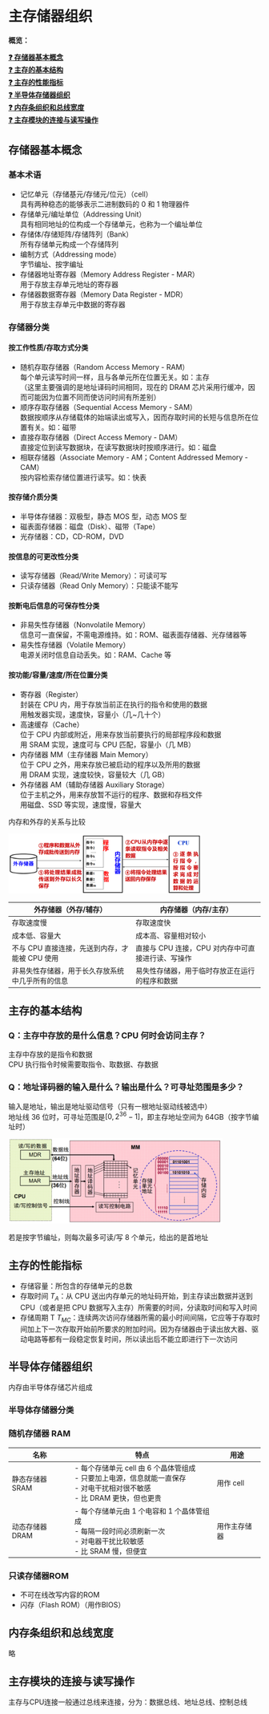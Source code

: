 # 主存储器组织

**概览：**

**[:question: 存储器基本概念](#存储器基本概念)**  
**[:question: 主存的基本结构](#主存的基本结构)**  
**[:question: 主存的性能指标](#主存的性能指标)**  
**[:question: 半导体存储器组织](#半导体存储器组织)**  
**[:question: 内存条组织和总线宽度](#内存条组织和总线宽度)**  
**[:question: 主存模块的连接与读写操作](#主存模块的连接与读写操作)**

## 存储器基本概念

### 基本术语

- 记忆单元（存储基元/存储元/位元）（cell）  
  具有两种稳态的能够表示二进制数码的 0 和 1 物理器件
- 存储单元/编址单位（Addressing Unit）  
  具有相同地址的位构成一个存储单元，也称为一个编址单位
- 存储体/存储矩阵/存储阵列（Bank）  
  所有存储单元构成一个存储阵列
- 编制方式（Addressing mode）  
  字节编址、按字编址
- 存储器地址寄存器（Memory Address Register - MAR）  
  用于存放主存单元地址的寄存器
- 存储器数据寄存器（Memory Data Register - MDR）  
  用于存放主存单元中数据的寄存器

### 存储器分类

#### 按工作性质/存取方式分类

- 随机存取存储器（Random Access Memory - RAM）  
  每个单元读写时间一样，且与各单元所在位置无关。如：主存  
  （这里主要强调的是地址译码时间相同，现在的 DRAM 芯片采用行缓冲，因而可能因为位置不同而使访问时间有所差别）
- 顺序存取存储器（Sequential Access Memory - SAM）  
  数据按顺序从存储载体的始端读出或写入，因而存取时间的长短与信息所在位置有关。如：磁带
- 直接存取存储器（Direct Access Memory - DAM）  
  直接定位到读写数据块，在读写数据块时按顺序进行。如：磁盘
- 相联存储器（Associate Memory - AM；Content Addressed Memory - CAM）  
  按内容检索存储位置进行读写。如：快表

#### 按存储介质分类

- 半导体存储器：双极型，静态 MOS 型，动态 MOS 型
- 磁表面存储器：磁盘（Disk）、磁带（Tape）
- 光存储器：CD，CD-ROM，DVD

#### 按信息的可更改性分类

- 读写存储器（Read/Write Memory）：可读可写
- 只读存储器（Read Only Memory）：只能读不能写

#### 按断电后信息的可保存性分类

- 非易失性存储器（Nonvolatile Memory）  
  信息可一直保留，不需电源维持。如：ROM、磁表面存储器、光存储器等
- 易失性存储器（Volatile Memory）  
  电源关闭时信息自动丢失。如：RAM、Cache 等

#### 按功能/容量/速度/所在位置分类

- 寄存器（Register）  
  封装在 CPU 内，用于存放当前正在执行的指令和使用的数据  
  用触发器实现，速度快，容量小（几~几十个）
- 高速缓存（Cache）  
  位于 CPU 内部或附近，用来存放当前要执行的局部程序段和数据  
  用 SRAM 实现，速度可与 CPU 匹配，容量小（几 MB）
- 内存储器 MM（主存储器 Main Memory）  
  位于 CPU 之外，用来存放已被启动的程序以及所用的数据  
  用 DRAM 实现，速度较快，容量较大（几 GB）
- 外存储器 AM（辅助存储器 Auxiliary Storage）  
  位于主机之外，用来存放暂不运行的程序、数据和存档文件  
  用磁盘、SSD 等实现，速度慢，容量大

内存和外存的关系与比较

<div align="left"><img src="../images/第二部分/2-主存储器组织/内存和外存的关系.png" alt="内存和外存的关系" height=120 width= /></div>

| 外存储器（外存/辅存）                            | 内存储器（内存/主存）                             |
| ------------------------------------------------ | ------------------------------------------------- |
| 存取速度慢                                       | 存取速度快                                        |
| 成本低、容量大                                   | 成本高、容量相对较小                              |
| 不与 CPU 直接连接，先送到内存，才能被 CPU 使用   | 直接与 CPU 连接，CPU 对内存中可直接进行读、写操作 |
| 非易失性存储器，用于长久存放系统中几乎所有的信息 | 易失性存储器，用于临时存放正在运行的程序和数据    |

## 主存的基本结构

### Q：主存中存放的是什么信息？CPU 何时会访问主存？

主存中存放的是指令和数据  
CPU 执行指令时候需要取指令、取数据、存数据

### Q：地址译码器的输入是什么？输出是什么？可寻址范围是多少？

输入是地址，输出是地址驱动信号（只有一根地址驱动线被选中）  
地址线 36 位时，可寻址范围是$[0,2^{36}-1]$，即主存地址空间为 64GB（按字节编址时）

<div align="left"><img src="../images/第二部分/2-主存储器组织/主存储器基本结构.png" alt="主存储器基本结构" height=170 width= /></div>

若是按字节编址，则每次最多可读/写 8 个单元，给出的是首地址

## 主存的性能指标

- 存储容量：所包含的存储单元的总数
- 存取时间 $T_A$：从 CPU 送出内存单元的地址码开始，到主存读出数据并送到 CPU（或者是把 CPU 数据写入主存）所需要的时间，分读取时间和写入时间
- 存储周期 T $T_{MC}$：连续两次访问存储器所需的最小时间间隔，它应等于存取时间加上下一次存取开始前所要求的附加时间。因为存储器由于读出放大器、驱动电路等都有一段稳定恢复时间，所以读出后不能立即进行下一次访问

## 半导体存储器组织

内存由半导体存储芯片组成

### 半导体存储器分类

### 随机存储器 RAM

| 名称            | 特点                                                                                                                                     | 用途         |
| --------------- | ---------------------------------------------------------------------------------------------------------------------------------------- | ------------ |
| 静态存储器 SRAM | - 每个存储单元 cell 由 6 个晶体管组成 </br> - 只要加上电源，信息就能一直保存 </br> - 对电干扰相对很不敏感 </br> - 比 DRAM 更快，但也更贵 | 用作 cell    |
| 动态存储器 DRAM | - 每个存储单元由 1 个电容和 1 个晶体管组成 </br> - 每隔一段时间必须刷新一次 </br> - 对电器干扰比较敏感 </br> - 比 SRAM 慢，但便宜        | 用作主存储器 |

### 只读存储器ROM

- 不可在线改写内容的ROM
- 闪存（Flash ROM）（用作BIOS）

## 内存条组织和总线宽度

略

## 主存模块的连接与读写操作

主存与CPU连接一般通过总线来连接，分为：数据总线、地址总线、控制总线
